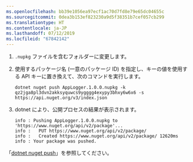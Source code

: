 ```yaml
---
ms.openlocfilehash: bb39e1056ea97ecf1ac70d7fd8e79e65dc04655c
ms.sourcegitcommit: 0dea3b153ef823230a9d5f38351b7cef057cb299
ms.translationtype: HT
ms.contentlocale: ja-JP
ms.lasthandoff: 07/12/2019
ms.locfileid: "67842142"
---
```

1. `.nupkg` ファイルを含むフォルダーに変更します。

1. 使用するパッケージ名 (一意のパッケージ ID) を指定し、キーの値を使用する API キーに置き換えて、次のコマンドを実行します。

    ```cli
    dotnet nuget push AppLogger.1.0.0.nupkg -k qz2jga8pl3dvn2akksyquwcs9ygggg4exypy3bhxy6w6x6 -s https://api.nuget.org/v3/index.json
    ```

1. dotnet により、公開プロセスの結果が表示されます。

    ```output
    info : Pushing AppLogger.1.0.0.nupkg to 'https://www.nuget.org/api/v2/package'...
    info :   PUT https://www.nuget.org/api/v2/package/
    info :   Created https://www.nuget.org/api/v2/package/ 12620ms
    info : Your package was pushed.
    ```

「[dotnet nuget push](/dotnet/core/tools/dotnet-nuget-push)」を参照してください。